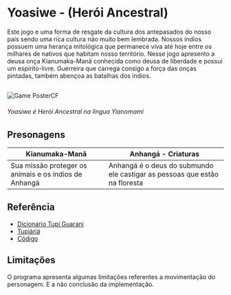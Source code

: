 # Yoasiwe - (Herói Ancestral)

Este jogo e uma forma de resgate da cultura dos antepasados do nosso país sendo uma rica cultura não muito bem lembrada.
Nossos índios possuem uma herança mitológica que permanece viva até hoje entre os milhares de nativos que habitam nosso território.
Nesse jogo apresento a deusa onça Kianumaka-Manã conhecida como deusa de liberdade e possui um espírito-livre. Guerreira que carrega consigo a força das onças pintadas, também abençoa as batalhas dos índios.
##
![Game PosterCF](https://user-images.githubusercontent.com/62891985/87992971-c91e6c80-cabf-11ea-93d2-ffa80b85580b.png)

###### Yoasiwe é Herói Ancestral na língua Yianomami                                                      

## Presonagens 
| Kianumaka-Manã | Anhangá - Criaturas|
|----------------|--------------------|
|Sua missão proteger os animais e os índios de Anhangá |Anhangá é o deus do submundo ele castigar as pessoas que estão na floresta|

## Referência
- [Dicionario Tupi Guarani](https://www.dicionariotupiguarani.com.br/yanomami/)
- [Tupiàriá](https://www.behance.net/gallery/29153593/Tupiaria)
- [Código](http://bit.ly/unity2d-playlist)

## Limitações
O programa apresenta algumas limitações referentes a movimentação do personagem. E a não conclusão da implementação.
